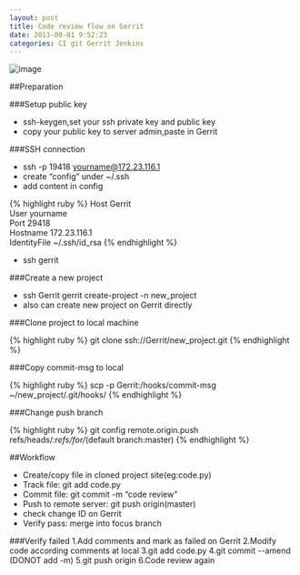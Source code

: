 ```yaml
---
layout: post
title: Code review flow on Gerrit
date: 2013-09-01 9:52:23
categories: CI git Gerrit Jenkins
---
```


![image](http://i67.photobucket.com/albums/h308/andward/girl1_zpsf1f82f04.jpg)

##Preparation

###Setup public key

- ssh-keygen,set your ssh private key and public key
- copy your public key to server admin,paste in Gerrit

###SSH connection

- ssh -p 19418 yourname@172.23.116.1
- create “config” under ~/.ssh
- add content in config

{% highlight ruby %}
Host Gerrit  
User yourname  
Port 29418  
Hostname 172.23.116.1  
IdentityFile ~/.ssh/id_rsa
{% endhighlight %}
- ssh gerrit

###Create a new project

- ssh Gerrit gerrit create-project -n new_project
- also can create new project on Gerrit directly

###Clone project to local machine

{% highlight ruby %}
git clone ssh://Gerrit/new_project.git
{% endhighlight %}

###Copy commit-msg to local

{% highlight ruby %}
scp -p Gerrit:/hooks/commit-msg  ~/new_project/.git/hooks/
{% endhighlight %}

###Change push branch

{% highlight ruby %}
git config remote.origin.push refs/heads/*:refs/for/*(default branch:master)
{% endhighlight %}

##Workflow

- Create/copy file in cloned project site(eg:code.py)
- Track file: git add code.py
- Commit file: git commit -m “code review”
- Push to remote server: git push origin(master)
- check change ID on Gerrit
- Verify pass: merge into focus branch

###Verify failed
    1.Add comments and mark as failed on Gerrit
    2.Modify code according comments at local
    3.git add code.py
    4.git commit --amend (DONOT add -m)
    5.git push origin
    6.Code review again
